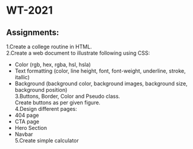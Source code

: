 # WT-2021
 ## Assignments:
 1.Create a college routine in HTML. <br>
 2.Create a web document to illustrate following using CSS:
 * Color (rgb, hex, rgba, hsl, hsla)
 * Text formatting (color, line height, font, font-weight, underline, stroke, itallic) 
 * Background (background color, background images, background
 size, background position)<br>
 3.Buttons, Border, Color and Pseudo class.<br>
Create buttons as per given figure.<br>
 4.Design different pages:<br>
 * 404 page<br>
 * CTA page<br>
 * Hero Section<br>
 * Navbar<br>
 5.Create simple calculator<br>